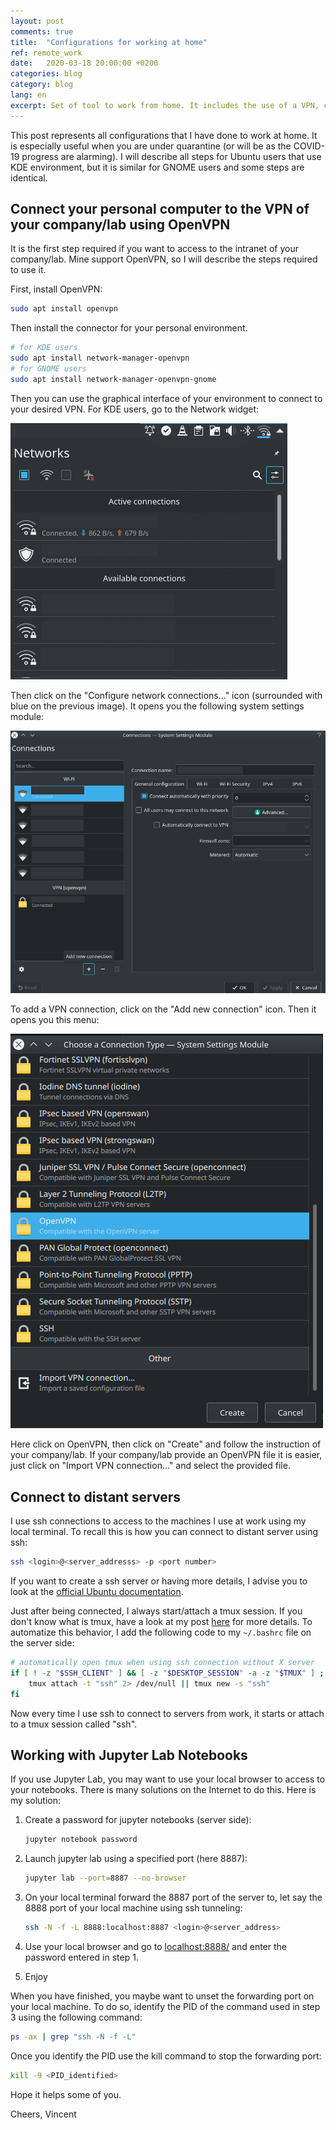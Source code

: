 ```yaml
---
layout: post
comments: true
title:  "Configurations for working at home"
ref: remote_work
date:   2020-03-18 20:00:00 +0200
categories: blog
category: blog
lang: en
excerpt: Set of tool to work from home. It includes the use of a VPN, connection to a server and work with jupyter lab remotely.
---
```


This post represents all configurations that I have done to work at home.
It is especially useful when you are under quarantine (or will be as the COVID-19 progress are alarming).
I will describe all steps for Ubuntu users that use KDE environment, but it is similar for GNOME users and some steps are identical.

## Connect your personal computer to the VPN of your company/lab using OpenVPN

It is the first step required if you want to access to the intranet of your company/lab.
Mine support OpenVPN, so I will describe the steps required to use it.

First, install OpenVPN:

```bash
sudo apt install openvpn
```

Then install the connector for your personal environment.

```bash
# for KDE users
sudo apt install network-manager-openvpn
# for GNOME users
sudo apt install network-manager-openvpn-gnome
```

Then you can use the graphical interface of your environment to connect to your desired VPN.
For KDE users, go to the Network widget:

![alt text](/assets/images/work_at_home/Network_widget.png)

Then click on the "Configure network connections..." icon (surrounded with blue on the previous image).
It opens you the following system settings module:

![alt text](/assets/images/work_at_home/Network_menu.png)

To add a VPN connection, click on the "Add new connection" icon.
Then it opens you this menu:

![alt text](/assets/images/work_at_home/VPN_options.png)

Here click on OpenVPN, then click on "Create" and follow the instruction of your company/lab.
If your company/lab provide an OpenVPN file it is easier, just click on "Import VPN connection..." and select the provided file.

## Connect to distant servers

I use ssh connections to access to the machines I use at work using my local terminal.
To recall this is how you can connect to distant server using ssh:

```bash
ssh <login>@<server_addresss> -p <port number>
```

If you want to create a ssh server or having more details, I advise you to look at the [official Ubuntu documentation](https://help.ubuntu.com/lts/serverguide/openssh-server.html).

Just after being connected, I always start/attach a tmux session.
If you don't know what is tmux, have a look at my post [here](/blog/dev/2019/09/23/terminal-multiplexers.html) for more details.
To automatize this behavior, I add the following code to my `~/.bashrc` file on the server side:

```bash
# automatically open tmux when using ssh connection without X server
if [ ! -z "$SSH_CLIENT" ] && [ -z "$DESKTOP_SESSION" -a -z "$TMUX" ] ; then
    tmux attach -t "ssh" 2> /dev/null || tmux new -s "ssh"
fi
```

Now every time I use ssh to connect to servers from work, it starts or attach to a tmux session called "ssh".

## Working with Jupyter Lab Notebooks

If you use Jupyter Lab, you may want to use your local browser to access to your notebooks.
There is many solutions on the Internet to do this.
Here is my solution:

1. Create a password for jupyter notebooks (server side):

    ```bash
    jupyter notebook password
    ```

2. Launch jupyter lab using a specified port (here 8887):

    ```bash
    jupyter lab --port=8887 --no-browser
    ```

3. On your local terminal forward the 8887 port of the server to, let say the 8888 port of your local machine using ssh tunneling:

    ```bash
    ssh -N -f -L 8888:localhost:8887 <login>@<server_address>
    ```

4. Use your local browser and go to [localhost:8888/](localhost:8888/) and enter the password entered in step 1.

5. Enjoy

When you have finished, you maybe want to unset the forwarding port on your local machine.
To do so, identify the PID of the command used in step 3 using the following command:

```bash
ps -ax | grep "ssh -N -f -L"
```

Once you identify the PID use the kill command to stop the forwarding port:

```bash
kill -9 <PID_identified>
```

Hope it helps some of you.

Cheers, Vincent
